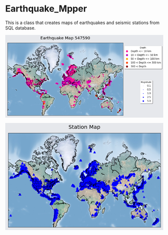 # Earthquake_Mpper
This is a class that creates maps of earthquakes and seismic stations from SQL database. 

![spacial distribution of earthquakes](1.png)


![spacial distribution of recording stations](2.png)
